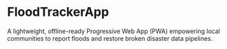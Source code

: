 # FloodTrackerApp
A lightweight, offline-ready Progressive Web App (PWA) empowering local communities to report floods and restore broken disaster data pipelines.
